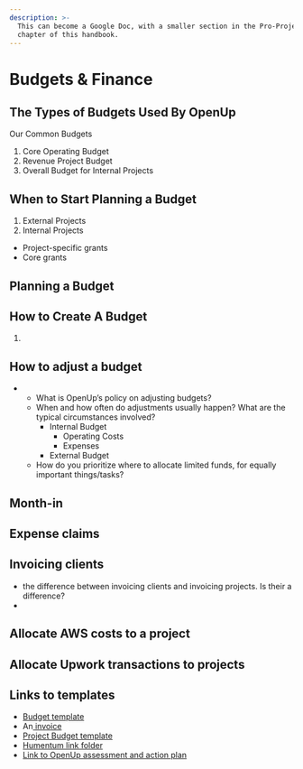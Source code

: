 ```yaml
---
description: >-
  This can become a Google Doc, with a smaller section in the Pro-Project
  chapter of this handbook.
---
```


# Budgets & Finance

## The Types of Budgets Used By OpenUp

Our Common Budgets

1. Core Operating Budget
2. Revenue Project Budget
3. Overall Budget for Internal Projects

## When to Start Planning a Budget 

1. External Projects
2. Internal Projects

* Project-specific grants
* Core grants

## Planning a Budget





## **How to Create A Budget**

1. 
## **How to adjust a budget**

* * What is OpenUp’s policy on adjusting budgets?
  * When and how often do adjustments usually happen? What are the typical circumstances involved?
    * Internal Budget
      * Operating Costs
      * Expenses
    * External Budget
  * How do you prioritize where to allocate limited funds, for equally important things/tasks?

## **Month-in**

## **Expense claims**

## 

## Invoicing clients

* the difference between invoicing clients and invoicing projects. Is their a difference?
* 
## Allocate AWS costs to a project

## Allocate Upwork transactions to projects

## Links to templates

* [Budget template](https://docs.google.com/spreadsheets/d/1mnkaWTnviVv-5ZrqplAD2w75Ou3xbOk0MwPb6C3UBFs/edit#gid=0)
* An[ invoice](https://docs.google.com/document/d/1B_3Xogib_sK6B9f7cSLpEpIlDEbZTBHx00h2g73LLyE/edit?usp=sharing)
* [Project Budget template](https://docs.google.com/spreadsheets/d/1MKtXfwWbfPoDpFU2ahAfIHanJ800kILrLJMkT3O2Pxo/edit?usp=sharing)
* [Humentum link folder](https://drive.google.com/drive/folders/1Lkv_wGYIQ0pxxZLOixahNdRuGaNHVQUS)
* [Link to OpenUp assessment and action plan](https://docs.google.com/spreadsheets/d/1qHhq0X_GuMpGZP3DibOp5AcwBXfrJHfhr9E-zUvOd_Q/edit#gid=196352735)



